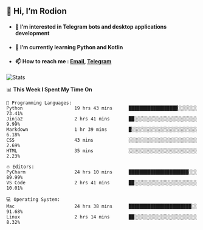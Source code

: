 ## 👋 Hi, I’m Rodion
- #### 👀 I’m interested in Telegram bots and desktop applications development
- #### 🌱 I’m currently learning Python and Kotlin
- #### 📫 How to reach me : [Email](mailto:me@lavn.ml), [Telegram](https://t.me/fast_geek)

![Stats](https://github-readme-stats.vercel.app/api?username=fast-geek&show_icons=true&theme=github_dark&hide_border=true&hide=issues&count_private=true&layout=compact)


<!--START_SECTION:waka-->
📊 **This Week I Spent My Time On** 

```text
💬 Programming Languages: 
Python                   19 hrs 43 mins      ██████████████████░░░░░░░   73.41% 
Jinja2                   2 hrs 41 mins       ██░░░░░░░░░░░░░░░░░░░░░░░   9.99% 
Markdown                 1 hr 39 mins        █░░░░░░░░░░░░░░░░░░░░░░░░   6.18% 
CSS                      43 mins             ░░░░░░░░░░░░░░░░░░░░░░░░░   2.69% 
HTML                     35 mins             ░░░░░░░░░░░░░░░░░░░░░░░░░   2.23%

🔥 Editors: 
PyCharm                  24 hrs 10 mins      ██████████████████████░░░   89.99% 
VS Code                  2 hrs 41 mins       ██░░░░░░░░░░░░░░░░░░░░░░░   10.01%

💻 Operating System: 
Mac                      24 hrs 38 mins      ███████████████████████░░   91.68% 
Linux                    2 hrs 14 mins       ██░░░░░░░░░░░░░░░░░░░░░░░   8.32%

```


<!--END_SECTION:waka-->
